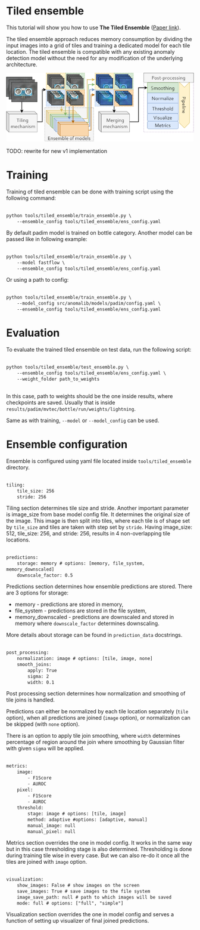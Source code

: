 # Tiled ensemble

This tutorial will show you how to use **The Tiled Ensemble** ([Paper link](https://openaccess.thecvf.com/content/CVPR2024W/VAND/html/Rolih_Divide_and_Conquer_High-Resolution_Industrial_Anomaly_Detection_via_Memory_Efficient_CVPRW_2024_paper.html)).

The tiled ensemble approach reduces memory consumption by dividing the input images into a grid of tiles and training a dedicated model for each tile location. 
The tiled ensemble is compatible with any existing anomaly detection model without the need for any modification of the underlying architecture.

![Tiled ensemble flow](../../../../images/tiled_ensemble/ensemble_flow.png)

TODO: rewrite for new v1 implementation

# Training

Training of tiled ensemble can be done with training script using the following command:

```{code-block} bash

python tools/tiled_ensemble/train_ensemble.py \
    --ensemble_config tools/tiled_ensemble/ens_config.yaml
```

By default padim model is trained on bottle category. Another model can be passed like in following example:

```{code-block} bash

python tools/tiled_ensemble/train_ensemble.py \
    --model fastflow \
    --ensemble_config tools/tiled_ensemble/ens_config.yaml
```

Or using a path to config:

```{code-block} bash

python tools/tiled_ensemble/train_ensemble.py \
    --model_config src/anomalib/models/padim/config.yaml \
    --ensemble_config tools/tiled_ensemble/ens_config.yaml

```

# Evaluation

To evaluate the trained tiled ensemble on test data, run the following script:

```{code-block} bash

python tools/tiled_ensemble/test_ensemble.py \
    --ensemble_config tools/tiled_ensemble/ens_config.yaml \
    --weight_folder path_to_weights
        
```

In this case, path to weights should be the one inside results, where checkpoints are saved. Usually that is inside ``results/padim/mvtec/bottle/run/weights/lightning``.

Same as with training, ``--model`` or ``--model_config`` can be used.

# Ensemble configuration

Ensemble is configured using yaml file located inside ``tools/tiled_ensemble`` directory.

```{code-block} yaml

tiling:
    tile_size: 256
    stride: 256
```

Tiling section determines tile size and stride. Another important parameter is image_size from base model config file. It determines the original size of the image.
This image is then split into tiles, where each tile is of shape set by ``tile_size`` and tiles are taken with step set by ``stride``.
Having image_size: 512, tile_size: 256, and stride: 256, results in 4 non-overlapping tile locations.

```{code-block} yaml

predictions:
    storage: memory # options: [memory, file_system, memory_downscaled]
    downscale_factor: 0.5
```

Predictions section determines how ensemble predictions are stored.
There are 3 options for storage:

* memory - predictions are stored in memory,
* file_system - predictions are stored in the file system,
* memory_downscaled - predictions are downscaled and stored in memory where ``downscale_factor`` determines downscaling.

More details about storage can be found in ``prediction_data`` docstrings.

```{code-block} yaml

post_processing:
    normalization: image # options: [tile, image, none]
    smooth_joins:
        apply: True
        sigma: 2
        width: 0.1
```

Post processing section determines how normalization and smoothing of tile joins is handled.

Predictions can either be normalized by each tile location separately (``tile`` option), when all predictions are joined (``image`` option), or normalization can be skipped (with ``none`` option).

There is an option to apply tile join smoothing, where ``width`` determines percentage of region around the join where smoothing by Gaussian filter with given ``sigma`` will be applied.

```{code-block} yaml

metrics:
    image:
        - F1Score
        - AUROC
    pixel:
        - F1Score
        - AUROC
    threshold:
        stage: image # options: [tile, image]
        method: adaptive #options: [adaptive, manual]
        manual_image: null
        manual_pixel: null
```

Metrics section overrides the one in model config. It works in the same way but in this case thresholding stage is also determined.
Thresholding is done during training tile wise in every case. But we can also re-do it once all the tiles are joined with ``image`` option.

```{code-block} yaml

visualization:
    show_images: False # show images on the screen
    save_images: True # save images to the file system
    image_save_path: null # path to which images will be saved
    mode: full # options: ["full", "simple"]
```
Visualization section overrides the one in model config and serves a function of setting up visualizer of final joined predictions.
